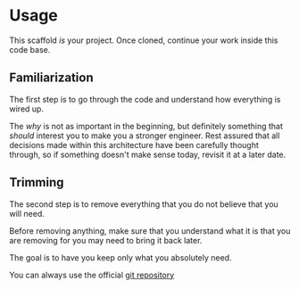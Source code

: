 # Usage

This scaffold _is_ your project. Once cloned, continue your work inside this code base.

## Familiarization

The first step is to go through the code and understand how everything is wired up.

The _why_ is not as important in the beginning, but definitely something that _should_ interest you to make you a stronger engineer. Rest assured that all decisions made within this architecture have been carefully thought through, so if something doesn't make sense today, revisit it at a later date.

## Trimming

The second step is to remove everything that you do not believe that you will need. 

Before removing anything, make sure that you understand what it is that you are removing for you may need to bring it back later.

The goal is to have you keep only what you absolutely need.

You can always use the official [git repository](https://www.github.com/adamovsky/scaffold) 